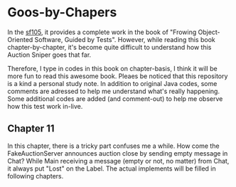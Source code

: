 # Goos-by-Chapers

In the [sf105](https://github.com/sf105/goos-code), it provides a complete work in the book of "Frowing Object-Oriented Software, Guided by Tests". However, while reading this book chapter-by-chapter, it's become quite difficult to understand how this Auction Sniper goes that far.

Therefore, I type in codes in this book on chapter-basis, I think it will be more fun to read this awesome book.
Pleaes be noticed that this repository is a kind a personal study note. In addition to original Java codes, some comments are adressed to help me understand what's really happening. Some additional codes are added (and comment-out) to help me observe how this test work in-live.

## Chapter 11
In this chapter, there is a tricky part confuses me a while. How come the FakeAuctionServer announces auction close by sending empty message in Chat?
While Main receiving a message (empty or not, no matter) from Chat, it always put "Lost" on the Label. The actual implements will be filled in following chapters. 
